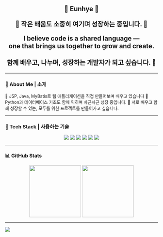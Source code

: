 <!-- 메인 인사 -->
<h2 align="center">👋 Eunhye 🐣 
<p align="center">
  🐛 작은 배움도 소중히 여기며 성장하는 중입니다. 🦋
</p>
<p align="center">
<strong>I believe code is a shared language —<br>
one that brings us together to grow and create.</strong><br><br>
함께 배우고, 나누며, 성장하는 개발자가 되고 싶습니다. 🌱
</p>

---

### 📌 About Me | 소개

🔨 JSP, Java, MyBatis로 웹 애플리케이션을 직접 만들어보며 배우고 있습니다
📘 Python과 데이터베이스 기초도 함께 익히며 차근차근 성장 중입니다.
🤝 서로 배우고 함께 성장할 수 있는, 모두를 위한 프로젝트를 만들어가고 싶습니다.

---

### 🧰 Tech Stack | 사용하는 기술

<p align="center">
  <img src="https://img.shields.io/badge/Java-007396?style=for-the-badge&logo=java&logoColor=white"/>
  <img src="https://img.shields.io/badge/JSP-00599C?style=for-the-badge&logo=apachetomcat&logoColor=white"/>
  <img src="https://img.shields.io/badge/MyBatis-000000?style=for-the-badge&logo=java&logoColor=white"/>
  <img src="https://img.shields.io/badge/Python-3776AB?style=for-the-badge&logo=python&logoColor=white"/>
  <img src="https://img.shields.io/badge/HTML-E34F26?style=for-the-badge&logo=html5&logoColor=white"/>
  <img src="https://img.shields.io/badge/CSS-1572B6?style=for-the-badge&logo=css3&logoColor=white"/>
</p>

---


### 📊 GitHub Stats

<p align="center">
  <img src="https://github-readme-stats.vercel.app/api?username=eeeunhey&show_icons=true&theme=algolia&hide_border=true" height="170"/>
  <img src="https://github-readme-stats.vercel.app/api/top-langs/?username=eeeunhey&layout=compact&theme=algolia&hide_border=true" height="170"/>
</p>

---

<img src="https://mazassumnida.wtf/api/v2/generate_badge?boj=dmsgp1356" />
